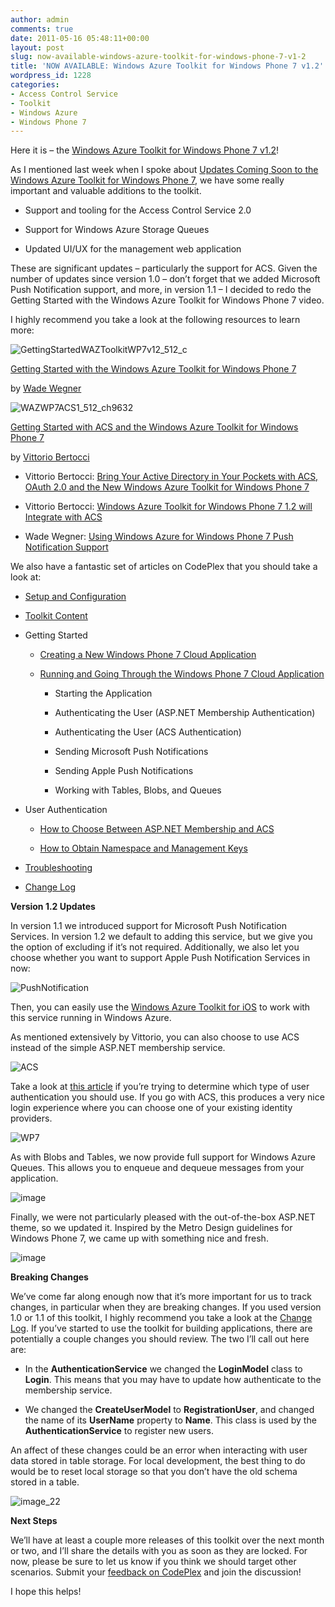 ```yaml
---
author: admin
comments: true
date: 2011-05-16 05:48:11+00:00
layout: post
slug: now-available-windows-azure-toolkit-for-windows-phone-7-v1-2
title: 'NOW AVAILABLE: Windows Azure Toolkit for Windows Phone 7 v1.2'
wordpress_id: 1228
categories:
- Access Control Service
- Toolkit
- Windows Azure
- Windows Phone 7
---
```


Here it is – the [Windows Azure Toolkit for Windows Phone 7 v1.2](http://watoolkitwp7.codeplex.com/)!

 

As I mentioned last week when I spoke about [Updates Coming Soon to the Windows Azure Toolkit for Windows Phone 7](http://www.wadewegner.com/2011/05/updates-coming-soon-to-the-windows-azure-toolkit-for-windows-phone-7/), we have some really important and valuable additions to the toolkit.

 

  
  * Support and tooling for the Access Control Service 2.0 
   
  * Support for Windows Azure Storage Queues 
   
  * Updated UI/UX for the management web application 
 

These are significant updates – particularly the support for ACS. Given the number of updates since version 1.0 – don’t forget that we added Microsoft Push Notification support, and more, in version 1.1 – I decided to redo the Getting Started with the Windows Azure Toolkit for Windows Phone 7 video.

 

 

I highly recommend you take a look at the following resources to learn more:

 

  

      

        
![GettingStartedWAZToolkitWP7v12_512_c](https://wadewegner.blob.core.windows.net/wordpress/2011/05/GettingStartedWAZToolkitWP7v12_512_c.jpg)

[Getting Started with the Windows Azure Toolkit for Windows Phone 7](http://channel9.msdn.com/posts/Getting-Started-with-the-Windows-Azure-Toolkit-for-Windows-Phone-7-v12)

           

by [Wade Wegner](http://www.wadewegner.com/)

        
              

        
![WAZWP7ACS1_512_ch9632](https://wadewegner.blob.core.windows.net/wordpress/2011/05/WAZWP7ACS1_512_ch9632.jpg)

[Getting Started with ACS and the Windows Azure Toolkit for Windows Phone 7](http://channel9.msdn.com/Shows/Identity/Getting-Started-with-ACS-and-the-Windows-Azure-Toolkit-for-Windows-Phone-7)

           

by [Vittorio Bertocci](http://blogs.msdn.com/b/vbertocci/)

        
           

 

  
  * Vittorio Bertocci: [Bring Your Active Directory in Your Pockets with ACS, OAuth 2.0 and the New Windows Azure Toolkit for Windows Phone 7](http://blogs.msdn.com/b/vbertocci/archive/2011/05/15/bring-your-active-directory-in-your-pockets-with-acs-oauth-2-0-and-the-new-windows-azure-toolkit-for-windows-phone-7.aspx)
   
  * Vittorio Bertocci: [Windows Azure Toolkit for Windows Phone 7 1.2 will Integrate with ACS](http://blogs.msdn.com/b/vbertocci/archive/2011/05/09/windows-azure-toolkit-for-windows-phone-7-1-2-will-integrate-with-acs.aspx)
   
  * Wade Wegner: [Using Windows Azure for Windows Phone 7 Push Notification Support](http://www.wadewegner.com/2011/05/using-windows-azure-for-windows-phone-7-push-notification-support/)
 

We also have a fantastic set of articles on CodePlex that you should take a look at:

 

  
  * [Setup and Configuration](http://watoolkitwp7.codeplex.com/wikipage?title=Setup%20and%20Configuration&referringTitle=Documentation)
   
  * [Toolkit Content](http://watoolkitwp7.codeplex.com/wikipage?title=Toolkit%20Content&referringTitle=Documentation)
   
  * Getting Started             
    * [Creating a New Windows Phone 7 Cloud Application](http://watoolkitwp7.codeplex.com/wikipage?title=Creating%20a%20New%20Windows%20Phone%207%20Cloud%20Application)
       
    * [Running and Going Through the Windows Phone 7 Cloud Application](http://watoolkitwp7.codeplex.com/wikipage?title=Running%20and%20Going%20Through%20the%20Windows%20Phone%207%20Cloud%20Application)                      
      * Starting the Application 
           
      * Authenticating the User (ASP.NET Membership Authentication) 
           
      * Authenticating the User (ACS Authentication) 
           
      * Sending Microsoft Push Notifications 
           
      * Sending Apple Push Notifications 
           
      * Working with Tables, Blobs, and Queues 
               
       
   
  * User Authentication             
    * [How to Choose Between ASP.NET Membership and ACS](http://watoolkitwp7.codeplex.com/wikipage?title=Choosing%20the%20Access%20Control%20Strategy)
       
    * [How to Obtain Namespace and Management Keys](http://watoolkitwp7.codeplex.com/wikipage?title=Obtain%20Namespace%20and%20Management%20Key)
       
   
  * [Troubleshooting](http://watoolkitwp7.codeplex.com/wikipage?title=Troubleshooting&referringTitle=Documentation)
   
  * [Change Log](http://watoolkitwp7.codeplex.com/wikipage?title=Change%20Log)
 

**Version 1.2 Updates**

 

In version 1.1 we introduced support for Microsoft Push Notification Services. In version 1.2 we default to adding this service, but we give you the option of excluding if it’s not required. Additionally, we also let you choose whether you want to support Apple Push Notification Services in now:

 

![PushNotification](https://wadewegner.blob.core.windows.net/wordpress/2011/05/PushNotification.png)

 

Then, you can easily use the [Windows Azure Toolkit for iOS](http://www.wadewegner.com/2011/05/windows-azure-toolkit-for-ios/) to work with this service running in Windows Azure.

 

As mentioned extensively by Vittorio, you can also choose to use ACS instead of the simple ASP.NET membership service.

 

![ACS](https://wadewegner.blob.core.windows.net/wordpress/2011/05/ACS.png)

 

Take a look at [this article](http://watoolkitwp7.codeplex.com/wikipage?title=Choosing%20the%20Access%20Control%20Strategy) if you’re trying to determine which type of user authentication you should use. If you go with ACS, this produces a very nice login experience where you can choose one of your existing identity providers.

 

![WP7](https://wadewegner.blob.core.windows.net/wordpress/2011/05/WP7.png)

 

As with Blobs and Tables, we now provide full support for Windows Azure Queues. This allows you to enqueue and dequeue messages from your application.

 

![image](https://wadewegner.blob.core.windows.net/wordpress/2011/05/image13.png)

 

Finally, we were not particularly pleased with the out-of-the-box ASP.NET theme, so we updated it. Inspired by the Metro Design guidelines for Windows Phone 7, we came up with something nice and fresh.

 

![image](https://wadewegner.blob.core.windows.net/wordpress/2011/05/image14.png)

 

**Breaking Changes**

 

We’ve come far along enough now that it’s more important for us to track changes, in particular when they are breaking changes. If you used version 1.0 or 1.1 of this toolkit, I highly recommend you take a look at the [Change Log](http://watoolkitwp7.codeplex.com/wikipage?title=Change%20Log). If you’ve started to use the toolkit for building applications, there are potentially a couple changes you should review. The two I’ll call out here are:

 

  
  * In the **AuthenticationService** we changed the **LoginModel** class to **Login**. This means that you may have to update how authenticate to the membership service. 
   
  * We changed the **CreateUserModel** to **RegistrationUser**, and changed the name of its **UserName** property to **Name**. This class is used by the **AuthenticationService** to register new users. 
 

An affect of these changes could be an error when interacting with user data stored in table storage. For local development, the best thing to do would be to reset local storage so that you don’t have the old schema stored in a table.

 

![image_22](https://wadewegner.blob.core.windows.net/wordpress/2011/05/image_22.png)

 

**Next Steps**

 

We’ll have at least a couple more releases of this toolkit over the next month or two, and I’ll share the details with you as soon as they are locked. For now, please be sure to let us know if you think we should target other scenarios. Submit your [feedback on CodePlex](http://watoolkitwp7.codeplex.com/discussions) and join the discussion!

 

I hope this helps!
